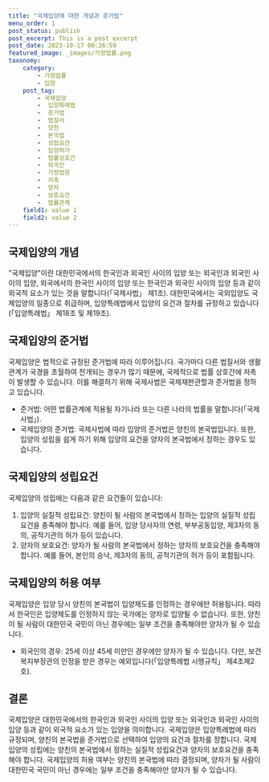 ```yaml
---
title: "국제입양에 대한 개념과 준거법"
menu_order: 1
post_status: publish
post_excerpt: This is a post excerpt
post_date: 2023-10-17 00:26:59
featured_image: _images/가정법률.png
taxonomy:
    category:
        - 가정법률
        - 입양
    post_tag:
        - 국제입양
        -  입양특례법
        -  준거법
        -  법질서
        -  양친
        -  본국법
        -  성립요건
        -  입양허가
        -  법률상호간
        -  외국인
        -  가정법원
        -  저촉
        -  양자
        -  보호요건
        -  법률관계
    field1: value 1
    field2: value 2
---
```



## 국제입양의 개념
"국제입양"이란 대한민국에서의 한국인과 외국인 사이의 입양 또는 외국인과 외국인 사이의 입양, 외국에서의 한국인 사이의 입양 또는 한국인과 외국인 사이의 입양 등과 같이 외국적 요소가 있는 것을 말합니다(「국제사법」 제1조). 대한민국에서는 국외입양도 국제입양의 일종으로 취급하며, 입양특례법에서 입양의 요건과 절차를 규정하고 있습니다(「입양특례법」 제18조 및 제19조).

## 국제입양의 준거법
국제입양은 법적으로 규정된 준거법에 따라 이루어집니다. 국가마다 다른 법질서와 생활관계가 국경을 초월하여 전개되는 경우가 많기 때문에, 국제적으로 법률 상호간에 저촉이 발생할 수 있습니다. 이를 해결하기 위해 국제사법은 국제재판관할과 준거법을 정하고 있습니다.

- 준거법: 어떤 법률관계에 적용될 자기나라 또는 다른 나라의 법률을 말합니다(「국제사법」).
- 국제입양의 준거법: 국제사법에 따라 입양의 준거법은 양친의 본국법입니다. 또한, 입양의 성립을 쉽게 하기 위해 입양의 요건을 양자의 본국법에서 정하는 경우도 있습니다.

## 국제입양의 성립요건
국제입양의 성립에는 다음과 같은 요건들이 있습니다:

1. 입양의 실질적 성립요건: 양친이 될 사람의 본국법에서 정하는 입양의 실질적 성립요건을 충족해야 합니다. 예를 들어, 입양 당사자의 연령, 부부공동입양, 제3자의 동의, 공적기관의 허가 등이 있습니다.
2. 양자의 보호요건: 양자가 될 사람의 본국법에서 정하는 양자의 보호요건을 충족해야 합니다. 예를 들어, 본인의 승낙, 제3자의 동의, 공적기관의 허가 등이 포함됩니다.

## 국제입양의 허용 여부
국제입양은 입양 당시 양친의 본국법이 입양제도를 인정하는 경우에만 허용됩니다. 따라서 한국인은 입양제도를 인정하지 않는 국가에는 양자로 입양될 수 없습니다. 또한, 양친이 될 사람이 대한민국 국민이 아닌 경우에는 일부 조건을 충족해야만 양자가 될 수 있습니다.

- 외국인의 경우: 25세 이상 45세 미만인 경우에만 양자가 될 수 있습니다. 다만, 보건복지부장관의 인정을 받은 경우는 예외입니다(「입양특례법 시행규칙」 제4조제2호).

## 결론
국제입양은 대한민국에서의 한국인과 외국인 사이의 입양 또는 외국인과 외국인 사이의 입양 등과 같이 외국적 요소가 있는 입양을 의미합니다. 국제입양은 입양특례법에 따라 규정되며, 양친의 본국법을 준거법으로 선택하여 입양의 요건과 절차를 정합니다. 국제입양의 성립에는 양친의 본국법에서 정하는 실질적 성립요건과 양자의 보호요건을 충족해야 합니다. 국제입양의 허용 여부는 양친의 본국법에 따라 결정되며, 양자가 될 사람이 대한민국 국민이 아닌 경우에는 일부 조건을 충족해야만 양자가 될 수 있습니다.
